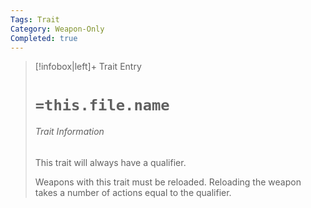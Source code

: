 ```yaml
---
Tags: Trait
Category: Weapon-Only
Completed: true
---
```

> [!infobox|left]+ Trait Entry
> # `=this.file.name`
> ###### Trait Information
> This trait will always have a qualifier.
> 
> Weapons with this trait must be reloaded. Reloading the weapon takes a number of actions equal to the qualifier. 